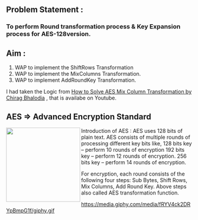 ## Problem Statement : 
### To perform Round transformation process & Key Expansion process for AES-128version.
## Aim :
1. WAP to implement the ShiftRows Transformation
2. WAP to implement the MixColumns Transformation.
3. WAP to implement AddRoundKey Transformation.

I had taken the Logic from [How to Solve AES Mix Column Transformation by Chirag Bhalodia](https://www.youtube.com/watch?v=WPz4Kzz6vk4) , that is availabe on Youtube.

AES => Advanced Encryption Standard
---
<img align="left" width="200" height="200" src="https://media.giphy.com/media/fRYV4ck2DRYpBmpG1f/giphy.gif">

Introduction of AES :
AES uses 128 bits of plain text. AES consists of multiple rounds of processing different key bits like,
128 bits key – perform 10 rounds of encryption 
192 bits key – perform 12 rounds of  encryption.
256 bits key – perform 14 rounds of encryption.

For encryption, each round consists of the following four steps: Sub Bytes, 
Shift Rows, Mix Columns, Add Round Key.
Above steps also called AES transformation function. 


https://media.giphy.com/media/fRYV4ck2DRYpBmpG1f/giphy.gif
